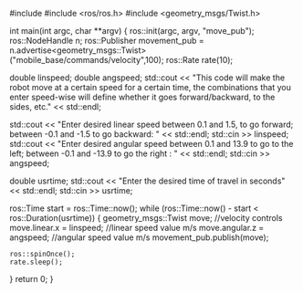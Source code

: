 #include <iostream>
#include <ros/ros.h>
#include <geometry_msgs/Twist.h>

int main(int argc, char **argv)
{
ros::init(argc, argv, "move_pub");
ros::NodeHandle n;
ros::Publisher movement_pub = n.advertise<geometry_msgs::Twist>("mobile_base/commands/velocity",100); 
ros::Rate rate(10);

double linspeed;
double angspeed;
std::cout << "This code will make the robot move at a certain speed for a certain time, the combinations that you enter speed-wise will define whether it goes forward/backward, to the sides, etc." << std::endl;

std::cout << "Enter desired linear speed between 0.1 and 1.5, to go forward; between -0.1 and -1.5 to go backward: " << std::endl;
std::cin >> linspeed;
std::cout << "Enter desired angular speed between 0.1 and 13.9 to go to the left; between -0.1 and -13.9 to go the right : " << std::endl;
std::cin >> angspeed;

double usrtime;
std::cout << "Enter the desired time of travel in seconds" << std::endl;
std::cin >> usrtime;

ros::Time start = ros::Time::now();
while (ros::Time::now() - start < ros::Duration(usrtime)) 
{
    geometry_msgs::Twist move;
    //velocity controls
    move.linear.x = linspeed; //linear speed value m/s
    move.angular.z = angspeed; //angular speed value m/s
    movement_pub.publish(move);

    ros::spinOnce();
    rate.sleep();
}
return 0;
}
